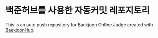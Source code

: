 # 백준허브를 사용한 자동커밋 레포지토리
This is an auto push repository for Baekjoon Online Judge created with [BaekjoonHub](https://github.com/BaekjoonHub/BaekjoonHub).
